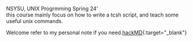 NSYSU, UNIX Progrmming Spring 24'  
this course mainly focus on how to write a tcsh script, and teach some useful unix commands.

Welcome refer to my personal note if you need.[hackMD](https://hackmd.io/@yente0603/home){:target="_blank"}
